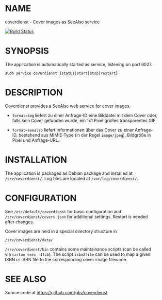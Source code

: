 # NAME

coverdienst - Cover images as SeeAlso service

[![Build Status](https://travis-ci.org/gbv/coverdienst.svg)](https://travis-ci.org/gbv/coverdienst)

# SYNOPSIS

The application is automatically started as service, listening on port 6027.

    sudo service coverdienst {status|start|stop|restart}

# DESCRIPTION

Coverdienst provides a SeeAlso web service for cover images.

* `format=img` liefert zu einer Anfrage-ID eine Bilddatei mit dem Cover oder, 
   falls kein Cover gefunden wurde, ein 1x1 Pixel großes transparentes GIF.

* `format=seealso` liefert Informationen über das Cover zu einer Anfrage-ID,
   bestehend aus MIMIE-Type (in der Regel `image/jpeg`), Bildgröße in Pixel
   und Anfrage-URL.

# INSTALLATION

The application is packaged as Debian package and installed at
`/srv/coverdienst/`. Log files are located at `/var/log/coverdienst/`.

# CONFIGURATION

See `/etc/default/coverdienst` for basic configuration and
`/srv/coverdienst/covers.json` for additional settings. Restart is needed after
changes. 

Cover images are held in a special directory structure in

`/srv/coverdienst/data/`

`/srv/coverdienst/bin` contains some maintainance scripts (can be called via
`carton exec -Ilib`). The script `isbn2file` can be used to map a given ISBN or
ISBN file to the corresponding cover image filename.

# SEE ALSO

Source code at <https://github.com/gbv/coverdienst>

